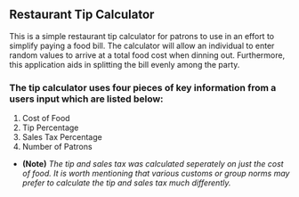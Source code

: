 ## Restaurant Tip Calculator

This is a simple restaurant tip calculator for patrons to use in an effort to simplify paying a food bill. The calculator will allow an individual to enter random values to arrive at a total food cost when dinning out. Furthermore, this application aids in splitting the bill evenly among the party.

### The tip calculator uses four pieces of key information from a users input which are listed below:

1. Cost of Food
2. Tip Percentage
3. Sales Tax Percentage
4. Number of Patrons

* **(Note)** *The tip and sales tax was calculated seperately on just the cost of food. It is worth mentioning that various customs or group norms may prefer to calculate the tip and sales tax much differently.*